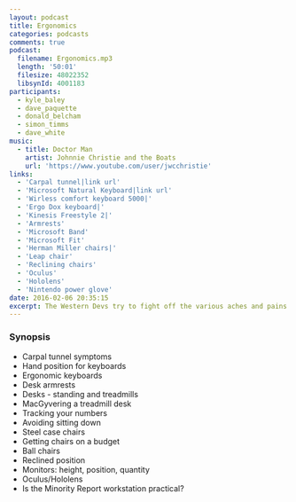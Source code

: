 ```yaml
---
layout: podcast
title: Ergonomics
categories: podcasts
comments: true
podcast:
  filename: Ergonomics.mp3
  length: '50:01'
  filesize: 48022352
  libsynId: 4001183
participants:
  - kyle_baley
  - dave_paquette
  - donald_belcham
  - simon_timms
  - dave_white
music:
  - title: Doctor Man
    artist: Johnnie Christie and the Boats
    url: 'https://www.youtube.com/user/jwcchristie'
links:
  - 'Carpal tunnel|link url'
  - 'Microsoft Natural Keyboard|link url'
  - 'Wirless comfort keyboard 5000|'
  - 'Ergo Dox keyboard|'
  - 'Kinesis Freestyle 2|'
  - 'Armrests'
  - 'Microsoft Band'
  - 'Microsoft Fit'
  - 'Herman Miller chairs|'
  - 'Leap chair'
  - 'Reclining chairs'
  - 'Oculus'
  - 'Hololens'
  - 'Nintendo power glove'
date: 2016-02-06 20:35:15
excerpt: The Western Devs try to fight off the various aches and pains that come with chatting online all day
---
```


### Synopsis

* Carpal tunnel symptoms  
* Hand position for keyboards 
* Ergonomic keyboards
* Desk armrests
* Desks - standing and treadmills 
* MacGyvering a treadmill desk
* Tracking your numbers
* Avoiding sitting down
* Steel case chairs
* Getting chairs on a budget
* Ball chairs
* Reclined position
* Monitors: height, position, quantity 
* Oculus/Hololens
* Is the Minority Report workstation practical?